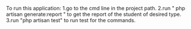To run this application:
1.go to the cmd line in the project path.
2.run " php artisan generate:report " to get the report of the student of desired type.
3.run "php artisan test" to run test for the commands.